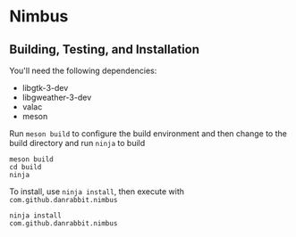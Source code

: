 # Nimbus

## Building, Testing, and Installation


You'll need the following dependencies:
* libgtk-3-dev
* libgweather-3-dev 
* valac
* meson

Run `meson build` to configure the build environment and then change to the build directory and run `ninja` to build

    meson build
    cd build
    ninja

To install, use `ninja install`, then execute with `com.github.danrabbit.nimbus`

    ninja install
    com.github.danrabbit.nimbus

